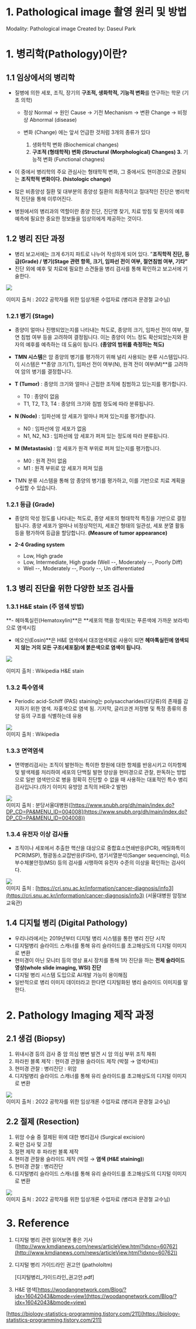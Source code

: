 # 1. Pathological image 촬영 원리 및 방법

Modality: Pathological image
Created by: Daseul Park

# 1. 병리학(Pathology)이란?

## 1.1 임상에서의 병리학

- 질병에 의한 세포, 조직, 장기의 **구조적, 생화학적, 기능적 변화**를 연구하는 학문 (기초 의학)
    - 정상 Normal → 원인 Cause → 기전 Mechanism → 변환 Change → 비정상 Abnormal (disease)
    - 변화 (Change) 에는 앞서 언급한 것처럼 3개의 종류가 있다
        
        1. 생화학적 변화 (Biochemical changes)
        2. **구조적 (형태학적) 변화 (Structural (Morphological) Changes)
        3.** 기능적 변화 (Functional chagnes)
        
- 이 중에서 병리학의 주요 관심사는 형태학적 변화, 그 중에서도 현미경으로 관찰되는 **조직학적 변화이다. (histologic change)**
- 많은 비종양성 질환 및 대부분의 종양성 질환의 최종적이고 절대적인 진단은 병리학적 진단을 통해 이루어진다.
- 병원에서의 병리과의 역할이란  종양 진단, 진단명 찾기, 치료 방침 및 환자의 예후 예측에 필요한 중요한 정보들을 임상의에게 제공하는 것이다.

## 1.2 병리 진단 과정

- 병리 보고서에는 크게 6가지 파트로 나누어 작성하게 되어 있다.
”**조직학적 진단, 등급(Grade) / 병기(Stage 관련 항목, 크기, 임파선 전이 여부, 절연침범 여부, 기타”**
- 진단 외에 예후 및 치료에 필요한 소견들을 병리 검사를 통해 확인하고 보고서에 기술한다.

<img src="/5_Pathological image/5-1_Pathological image 촬영 원리 및 방법/Untitled.png"></img><br/>

이미지 출처 : 2022 공학자를 위한 임상개론 수업자료 (병리과 문경철 교수님)

### 1.2.1 병기 (Stage)

- 종양이 얼마나 진행되었는지를 나타내는 척도로, 종양의 크기, 임파선 전이 여부, 절연 침범 여부 등을 고려하여 결정됩니다. 이는 종양이 어느 정도 확산되었는지와 환자의 예후를 예측하는 데 도움이 됩니다. **(종양의 범위를 측정하는 척도)**
- **TMN 시스템**은 암 종양의 병기를 평가하기 위해 널리 사용되는 분류 시스템입니다. 이 시스템은 **종양 크기(T), 임파선 전이 여부(N), 원격 전이 여부(M)**를 고려하여 암의 병기를 결정합니다.
- **T (Tumor)** : 종양의 크기와 얼마나 근접한 조직에 침범하고 있는지를 평가합니다.
    
    * T0 : 종양이 없음
    * T1, T2, T3, T4 : 종양의 크기와 침범 정도에 따라 분류됩니다.
    
- **N (Node)** : 임파선에 암 세포가 얼마나 퍼져 있는지를 평가합니다.
    
    * N0 : 임파선에 암 세포가 없음
    * N1, N2, N3 : 임파선에 암 세포가 퍼져 있는 정도에 따라 분류됩니다.
    
- **M (Metastasis)** : 암 세포가 원격 부위로 퍼져 있는지를 평가합니다.
    
    * M0 : 원격 전이 없음
    * M1 : 원격 부위로 암 세포가 퍼져 있음
    
- TMN 분류 시스템을 통해 암 종양의 병기를 평가하고, 이를 기반으로 치료 계획을 수립할 수 있습니다.

### 1.2.1 등급 (Grade)

- 종양의 악성 정도를 나타내는 척도로, 종양 세포의 형태학적 특징을 기반으로 결정됩니다. 종양 세포가 얼마나 비정상적인지, 세포간 형태의 일관성, 세포 분열 활동 등을 평가하여 등급을 할당합니다. **(Measure of tumor appearance)**
- **2-4 Grading system**
    
    - Low, High grade
    - Low, Intermediate, High grade (Well --, Moderately --, Poorly Diff)
    - Well --, Moderately --, Poorly --, Un differentiated
    

## 1.3 병리 진단을 위한 다양한 보조 검사들

### 1.3.1 H&E stain (주 염색 방법)

**- 헤마톡실린(Hematoxylin)**은 **세포의 핵을 청색(또는 푸른색에 가까운 보라색)으로 염색시킴
- 에오신(Eosin)**은 H&E 염색에서 대조염색제로 사용이 되면 **헤마톡실린에 염색되지 않는 거의 모든 구조(세포질)에 붉은색으로 염색이 됩니다.**

<img src="/5_Pathological image/5-1_Pathological image 촬영 원리 및 방법/Untitled 1.png"></img><br/>

이미지 출처 : Wikipedia H&E stain 

### 1.3.2 특수염색

- Periodic acid-Schiff (PAS) staining는 polysaccharides(다당류)의 존재를 감지하기 위한 염색. 자홍색으로 염색 됨. 기저막, 글리코겐 저장병 및 특정 종류의 종양 등의 구조를 식별하는데 유용

<img src="/5_Pathological image/5-1_Pathological image 촬영 원리 및 방법/Untitled 2.png"></img><br/>
이미지 출처 : Wikipedia

### 1.3.3 면역염색

- 면역병리검사는 조직이 발현하는 특이한 항원에 대한 항체를 반응시키고 이차항체 및 발색제를 처리하여 세포의 단백질 발현 양상을 현미경으로 관찰, 판독하는 방법으로 일반 염색만으로 병을 정확히 진단할 수 없을 때 사용하는 대표적인 특수 병리 검사입니다.(하기 이미지 유방암 조직의 HER-2 발현)

<img src="/5_Pathological image/5-1_Pathological image 촬영 원리 및 방법/Untitled 3.png"></img><br/>
이미지 출처 : 분당서울대병원([https://www.snubh.org/dh/main/index.do?DP_CD=PA&MENU_ID=004008](https://www.snubh.org/dh/main/index.do?DP_CD=PA&MENU_ID=004008))

### 1.3.4 유전자 이상 검사들

- 조직이나 세포에서 추출한 핵산을 대상으로 중합효소연쇄반응(PCR), 메틸화특이 PCR(MSP), 형광동소교잡반응(FISH), 염기서열분석(Sanger sequencing), 미소부수체불안정(MSI) 등의 검사를 시행하여 유전자 수준의 이상을 확인하는 검사이다.

<img src="/5_Pathological image/5-1_Pathological image 촬영 원리 및 방법/Untitled 4.png"></img><br/>
이미지 출처 : [https://cri.snu.ac.kr/information/cancer-diagnosis/info3](https://cri.snu.ac.kr/information/cancer-diagnosis/info3) (서울대병원 암정보교육관)

## 1.4 디지털 병리 (Digital Pathology)

- 우리나라에서는 2019년부터 디지털 병리 시스템을 통한 병리 진단 시작
- 디지털병리 슬라이드 스캐너를 통해 유리 슬라이드를 초고해상도의 디지털 이미지로 변환
- 현미경이 아닌 모니터 등의 영상 표시 장치를 통해 1차 진단을 하는 **전체 슬라이드 영상(whole slide imaging, WSI) 진단**
- 디지털 병리 시스템 도입으로 AI개발 가능이 용이해짐
- 일반적으로 병리 이미지 데이터라고 한다면 디지털화된 병리 슬라이드 이미지를 말한다.

# 2. Pathology Imaging 제작 과정

## 2.1 생검 (Biopsy)

1. 위내시경 등의 검사 중 암 의심 병변 발견 시 암 의심 부위 조직 채취 
2. 파라핀 블록 제작 : 현미경 관찰용 슬라이드 제작 (박절 → 염색(HE))
3. 현미경 관찰 : 병리진단 : 위암
4. 디지털병리 슬라이드 스캐너를 통해 유리 슬라이드를 초고해상도의 디지털 이미지로 변환


<img src="/5_Pathological image/5-1_Pathological image 촬영 원리 및 방법/Untitled 5.png"></img><br/>
이미지 출처 : 2022 공학자를 위한 임상개론 수업자료 (병리과 문경철 교수님)

## 2.2 절제 (Resection)

1. 위암 수술 중 절제된 위에 대한 병리검사 (Surgical excision)
2. 육안 검사 및 고정
3. 절편 제작 후 파라핀 블록 제작
4. 현미경 관찰용 슬라이드 제작 (박절 → **염색 (H&E staining)**)
5. 현미경 관찰 : 병리진단
6. 디지털병리 슬라이드 스캐너를 통해 유리 슬라이드를 초고해상도의 디지털 이미지로 변환


<img src="/5_Pathological image/5-1_Pathological image 촬영 원리 및 방법/Untitled 6.png"></img><br/>
이미지 출처 : 2022 공학자를 위한 임상개론 수업자료 (병리과 문경철 교수님)

# 3. Reference

1. 디지털 병리 관련 읽어보면 좋은 기사 ([http://www.kmdianews.com/news/articleView.html?idxno=60762](http://www.kmdianews.com/news/articleView.html?idxno=60762))
2. 디지털 병리 가이드라인 권고안 (jpathololtm)
    
    [디지털병리_가이드라인_권고안.pdf]
    
3. H&E 염색[https://woodangnetwork.com/Blog/?idx=16042043&bmode=view](https://woodangnetwork.com/Blog/?idx=16042043&bmode=view)

[https://biology-statistics-programming.tistory.com/211](https://biology-statistics-programming.tistory.com/211)